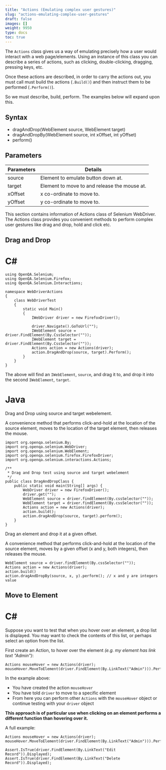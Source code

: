 ```yaml
---
title: "Actions (Emulating complex user gestures)"
slug: "actions-emulating-complex-user-gestures"
draft: false
images: []
weight: 9950
type: docs
toc: true
---
```


The `Actions` class gives us a way of emulating precisely how a user would interact with a web page/elements. Using an instance of this class you can describe a series of actions, such as clicking, double-clicking, dragging, pressing keys, etc.

Once these actions are described, in order to carry the actions out, you must call must build the actions (`.Build()`) and then instruct them to be performed (`.Perform()`).

So we must describe, build, perform. The examples below will expand upon this.

## Syntax
 - dragAndDrop(WebElement source, WebElement target)
 - dragAndDropBy(WebElement source, int xOffset, int yOffset)
 - perform()

## Parameters
| Parameters | Details |
| ------ | ------ |
| source | Element to emulate button down at. |
| target | Element to move to and release the mouse at.
| xOffset | x co-ordinate to move to. |
| yOffset | y co-ordinate to move to. |

This section contains information of Actions class of Selenium WebDriver. The Actions class provides you convenient methods to perform complex user gestures like drag and drop, hold and click etc. 

## Drag and Drop
C#
==
<!-- language: c# -->

    using OpenQA.Selenium;
    using OpenQA.Selenium.Firefox;
    using OpenQA.Selenium.Interactions;

    namespace WebDriverActions
    {
        class WebDriverTest
        {
            static void Main()
            {
                IWebDriver driver = new FirefoxDriver();

                driver.Navigate().GoToUrl("");
                IWebElement source = driver.FindElement(By.CssSelector(""));
                IWebElement target = driver.FindElement(By.CssSelector(""));
                Actions action = new Actions(driver);
                action.DragAndDrop(source, target).Perform();
            }
        }
    }

The above will find an `IWebElement`, `source`, and drag it to, and drop it into the second `IWebElement`, `target`.

Java
====

Drag and Drop using source and target webelement.

A convenience method that performs click-and-hold at the location of the source element, moves to the location of the target element, then releases the mouse.

<!-- language: java -->

    import org.openqa.selenium.By;
    import org.openqa.selenium.WebDriver;
    import org.openqa.selenium.WebElement;
    import org.openqa.selenium.firefox.FirefoxDriver;
    import org.openqa.selenium.interactions.Actions;
    
    /**
     * Drag and Drop test using source and target webelement
     */
    public class DragAndDropClass {
        public static void main(String[] args) {
            WebDriver driver = new FirefoxDriver();
            driver.get("");
            WebElement source = driver.findElement(By.cssSelector(""));
            WebElement target = driver.findElement(By.cssSelector(""));
            Actions action = new Actions(driver);
            action.build();
            action.dragAndDrop(source, target).perform();
        }
    }

Drag an element and drop it at a given offset.

A convenience method that performs click-and-hold at the location of the source element, moves by a given offset (x and y, both integers), then releases the mouse.

<!-- language: java -->

    WebElement source = driver.findElement(By.cssSelector(""));
    Actions action = new Actions(driver);
    action.build()
    action.dragAndDropBy(source, x, y).perform(); // x and y are integers value

## Move to Element
C#
==

Suppose you want to test that when you hover over an element, a drop list is displayed. You may want to check the contents of this list, or perhaps select an option from the list.

First create an Action, to hover over the element *(e.g. my element has link text "Admin")*:

<!-- language: c# -->

    Actions mouseHover = new Actions(driver);
    mouseHover.MoveToElement(driver.FindElement(By.LinkText("Admin"))).Perform();

In the example above:

-    You have created the action `mouseHover`
-    You have told `driver` to move to a specific element
-    From here you can perform other `Actions` with the `mouseHover` object or continue testing with your `driver` object

**This approach is of particular use when clicking on an element performs a different function than hovering over it.**

A full example:

<!-- language: c# -->

    Actions mouseHover = new Actions(driver);
    mouseHover.MoveToElement(driver.FindElement(By.LinkText("Admin"))).Perform();
    
    Assert.IsTrue(driver.FindElement(By.LinkText("Edit Record")).Displayed);
    Assert.IsTrue(driver.FindElement(By.LinkText("Delete Record")).Displayed);


